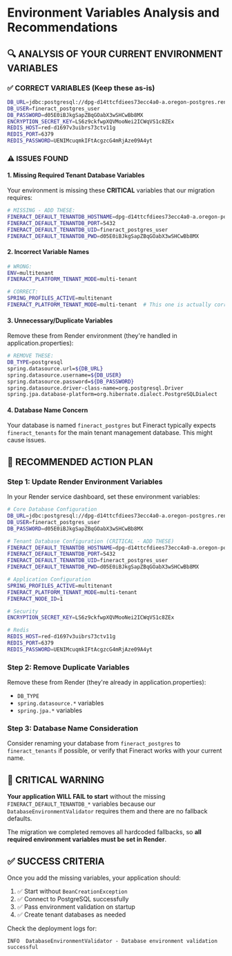 # Environment Variables Analysis and Recommendations

## 🔍 **ANALYSIS OF YOUR CURRENT ENVIRONMENT VARIABLES**

### ✅ **CORRECT VARIABLES (Keep these as-is)**
```bash
DB_URL=jdbc:postgresql://dpg-d14ttcfdiees73ecc4a0-a.oregon-postgres.render.com:5432/fineract_postgres
DB_USER=fineract_postgres_user
DB_PASSWORD=d05E0iBJkgSapZBqGOabX3wSHCwBb8MX
ENCRYPTION_SECRET_KEY=LS6z9ckfwpXQVMooNei2ICWqVS1c8ZEx
REDIS_HOST=red-d1697v3uibrs73ctv11g
REDIS_PORT=6379
REDIS_PASSWORD=UENIMcuqmkIFtAcgzcG4mRjAze09A4yt
```

### ⚠️ **ISSUES FOUND**

#### 1. **Missing Required Tenant Database Variables**
Your environment is missing these **CRITICAL** variables that our migration requires:
```bash
# MISSING - ADD THESE:
FINERACT_DEFAULT_TENANTDB_HOSTNAME=dpg-d14ttcfdiees73ecc4a0-a.oregon-postgres.render.com
FINERACT_DEFAULT_TENANTDB_PORT=5432
FINERACT_DEFAULT_TENANTDB_UID=fineract_postgres_user
FINERACT_DEFAULT_TENANTDB_PWD=d05E0iBJkgSapZBqGOabX3wSHCwBb8MX
```

#### 2. **Incorrect Variable Names**
```bash
# WRONG:
ENV=multitenant
FINERACT_PLATFORM_TENANT_MODE=multi-tenant

# CORRECT:
SPRING_PROFILES_ACTIVE=multitenant
FINERACT_PLATFORM_TENANT_MODE=multi-tenant  # This one is actually correct
```

#### 3. **Unnecessary/Duplicate Variables**
Remove these from Render environment (they're handled in application.properties):
```bash
# REMOVE THESE:
DB_TYPE=postgresql
spring.datasource.url=${DB_URL}
spring.datasource.username=${DB_USER}
spring.datasource.password=${DB_PASSWORD}
spring.datasource.driver-class-name=org.postgresql.Driver
spring.jpa.database-platform=org.hibernate.dialect.PostgreSQLDialect
```

#### 4. **Database Name Concern**
Your database is named `fineract_postgres` but Fineract typically expects `fineract_tenants` for the main tenant management database. This might cause issues.

## 🎯 **RECOMMENDED ACTION PLAN**

### **Step 1: Update Render Environment Variables**
In your Render service dashboard, set these environment variables:

```bash
# Core Database Configuration
DB_URL=jdbc:postgresql://dpg-d14ttcfdiees73ecc4a0-a.oregon-postgres.render.com:5432/fineract_postgres
DB_USER=fineract_postgres_user
DB_PASSWORD=d05E0iBJkgSapZBqGOabX3wSHCwBb8MX

# Tenant Database Configuration (CRITICAL - ADD THESE)
FINERACT_DEFAULT_TENANTDB_HOSTNAME=dpg-d14ttcfdiees73ecc4a0-a.oregon-postgres.render.com
FINERACT_DEFAULT_TENANTDB_PORT=5432
FINERACT_DEFAULT_TENANTDB_UID=fineract_postgres_user
FINERACT_DEFAULT_TENANTDB_PWD=d05E0iBJkgSapZBqGOabX3wSHCwBb8MX

# Application Configuration
SPRING_PROFILES_ACTIVE=multitenant
FINERACT_PLATFORM_TENANT_MODE=multi-tenant
FINERACT_NODE_ID=1

# Security
ENCRYPTION_SECRET_KEY=LS6z9ckfwpXQVMooNei2ICWqVS1c8ZEx

# Redis
REDIS_HOST=red-d1697v3uibrs73ctv11g
REDIS_PORT=6379
REDIS_PASSWORD=UENIMcuqmkIFtAcgzcG4mRjAze09A4yt
```

### **Step 2: Remove Duplicate Variables**
Remove these from Render (they're already in application.properties):
- `DB_TYPE`
- `spring.datasource.*` variables
- `spring.jpa.*` variables

### **Step 3: Database Name Consideration**
Consider renaming your database from `fineract_postgres` to `fineract_tenants` if possible, or verify that Fineract works with your current name.

## 🚨 **CRITICAL WARNING**

**Your application WILL FAIL to start** without the missing `FINERACT_DEFAULT_TENANTDB_*` variables because our `DatabaseEnvironmentValidator` requires them and there are no fallback defaults.

The migration we completed removes all hardcoded fallbacks, so **all required environment variables must be set in Render**.

## ✅ **SUCCESS CRITERIA**

Once you add the missing variables, your application should:
1. ✅ Start without `BeanCreationException`
2. ✅ Connect to PostgreSQL successfully
3. ✅ Pass environment validation on startup
4. ✅ Create tenant databases as needed

Check the deployment logs for:
```
INFO  DatabaseEnvironmentValidator - Database environment validation successful
```
